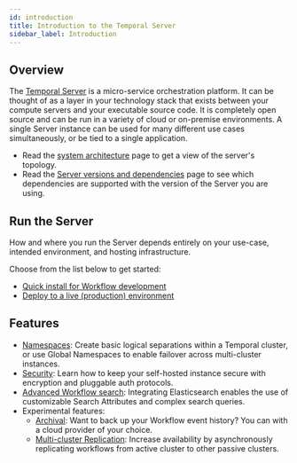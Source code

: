 ```yaml
---
id: introduction
title: Introduction to the Temporal Server
sidebar_label: Introduction
---
```


## Overview

The [Temporal Server](https://github.com/temporalio/temporal) is a micro-service orchestration platform.
It can be thought of as a layer in your technology stack that exists between your compute servers and your executable source code.
It is completely open source and can be run in a variety of cloud or on-premise environments.
A single Server instance can be used for many different use cases simultaneously, or be tied to a single application.

- Read the [system architecture](/docs/concepts/what-is-a-temporal-cluster) page to get a view of the server's topology.
- Read the [Server versions and dependencies](/docs/server/versions-and-dependencies) page to see which dependencies are supported with the version of the Server you are using.

## Run the Server

How and where you run the Server depends entirely on your use-case, intended environment, and hosting infrastructure.

Choose from the list below to get started:

- [Quick install for Workflow development](/docs/server/quick-install)
- [Deploy to a live (production) environment](/docs/server/production-deployment)

## Features

- [Namespaces](/docs/server/namespaces): Create basic logical separations within a Temporal cluster, or use Global Namespaces to enable failover across multi-cluster instances.
- [Security](/docs/server/security): Learn how to keep your self-hosted instance secure with encryption and pluggable auth protocols.
- [Advanced Workflow search](/docs/temporal-explained/visibility): Integrating Elasticsearch enables the use of customizable Search Attributes and complex search queries.
- Experimental features:
  - [Archival](/docs/server/archive-data): Want to back up your Workflow event history? You can with a cloud provider of your choice.
  - [Multi-cluster Replication](/docs/server/multi-cluster): Increase availability by asynchronously replicating workflows from active cluster to other passive clusters.
